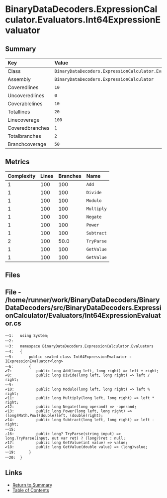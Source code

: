 ﻿# BinaryDataDecoders.ExpressionCalculator.Evaluators.Int64ExpressionEvaluator

## Summary

| Key             | Value                                                                         |
| :-------------- | :---------------------------------------------------------------------------- |
| Class           | `BinaryDataDecoders.ExpressionCalculator.Evaluators.Int64ExpressionEvaluator` |
| Assembly        | `BinaryDataDecoders.ExpressionCalculator`                                     |
| Coveredlines    | `10`                                                                          |
| Uncoveredlines  | `0`                                                                           |
| Coverablelines  | `10`                                                                          |
| Totallines      | `20`                                                                          |
| Linecoverage    | `100`                                                                         |
| Coveredbranches | `1`                                                                           |
| Totalbranches   | `2`                                                                           |
| Branchcoverage  | `50`                                                                          |

## Metrics

| Complexity | Lines | Branches | Name       |
| :--------- | :---- | :------- | :--------- |
| 1          | 100   | 100      | `Add`      |
| 1          | 100   | 100      | `Divide`   |
| 1          | 100   | 100      | `Modulo`   |
| 1          | 100   | 100      | `Multiply` |
| 1          | 100   | 100      | `Negate`   |
| 1          | 100   | 100      | `Power`    |
| 1          | 100   | 100      | `Subtract` |
| 2          | 100   | 50.0     | `TryParse` |
| 1          | 100   | 100      | `GetValue` |
| 1          | 100   | 100      | `GetValue` |

## Files

## File - /home/runner/work/BinaryDataDecoders/BinaryDataDecoders/src/BinaryDataDecoders.ExpressionCalculator/Evaluators/Int64ExpressionEvaluator.cs

```CSharp
〰1:   using System;
〰2:   
〰3:   namespace BinaryDataDecoders.ExpressionCalculator.Evaluators
〰4:   {
〰5:       public sealed class Int64ExpressionEvaluator : IExpressionEvaluator<long>
〰6:       {
✔7:           public long Add(long left, long right) => left + right;
✔8:           public long Divide(long left, long right) => left / right;
〰9:   
✔10:          public long Modulo(long left, long right) => left % right;
✔11:          public long Multiply(long left, long right) => left * right;
✔12:          public long Negate(long operand) => -operand;
✔13:          public long Power(long left, long right) => (long)Math.Pow((double)left, (double)right);
✔14:          public long Subtract(long left, long right) => left - right;
〰15:  
⚠16:          public long? TryParse(string input) => long.TryParse(input, out var ret) ? (long?)ret : null;
✔17:          public long GetValue(int value) => value;
✔18:          public long GetValue(double value) => (long)value;
〰19:      }
〰20:  }
```

## Links

* [Return to Summary](Summary.md)
* [Table of Contents](../TOC.md)

